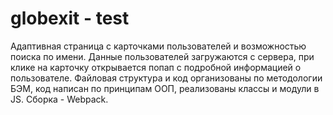 # globexit - test

Адаптивная страница с карточками пользователей и возможностью поиска по имени. Данные пользователей загружаются с сервера, при клике на карточку открывается попап с подробной информацией о пользователе.
Файловая структура и код организованы по методологии БЭМ, код написан по принципам ООП, реализованы классы и модули в JS. Сборка - Webpack.
